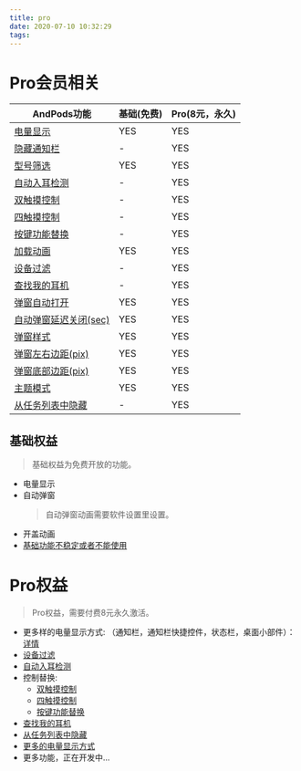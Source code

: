 ```yaml
---
title: pro
date: 2020-07-10 10:32:29
tags:
---
```


# Pro会员相关
AndPods功能 | 基础(免费) | Pro(8元，永久)
---- | --- | ---
[电量显示](/2020/07/09/normal/#应用没办法查看电量) | YES | YES
[隐藏通知栏](/2020/07/10/function-note/#隐藏通知栏) |  - | YES
[型号筛选](/2020/07/10/function-active/#型号筛选) |  YES | YES
[自动入耳检测](/2020/07/10/function-active/#自动入耳检测) |  - | YES
[双触摸控制](/2020/07/10/function-active/#双触摸控制) |  - | YES
[四触摸控制](/2020/07/10/function-active/#四触摸控制) |  - | YES
[按键功能替换](/2020/07/10/function-active/#按键功能替换) |  - | YES
[加载动画](/2020/07/10/function-active/#加载动画) |  YES | YES
[设备过滤](/2020/07/10/function-active/#设备过滤) |  - | YES
[查找我的耳机](/2020/07/10/function-active/#查找我的耳机) |  - | YES
[弹窗自动打开](/2020/07/10/function-interface/#弹窗自动打开) |  YES | YES
[自动弹窗延迟关闭(sec)](/2020/07/10/function-interface/#自动弹窗延迟关闭-sec) |  YES | YES
[弹窗样式](/2020/07/10/function-interface/#弹窗样式) |  YES | YES
[弹窗左右边距(pix)](/2020/07/10/function-interface/#弹窗左右边距-pix) |  YES | YES
[弹窗底部边距(pix)](/2020/07/10/function-interface/#弹窗底部边距-pix) |  YES | YES
[主题模式](/2020/07/10/function-interface/#主题模式) |  YES | YES
[从任务列表中隐藏](/2020/07/10/function-interface/#从任务列表中隐藏) |  - | YES

## 基础权益
> 基础权益为免费开放的功能。
* 电量显示
* 自动弹窗
    > 自动弹窗动画需要软件设置里设置。
* 开盖动画
* [基础功能不稳定或者不能使用](/2020/07/09/normal/)

# Pro权益
> Pro权益，需要付费8元永久激活。
* 更多样的电量显示方式: （通知栏，通知栏快捷控件，状态栏，桌面小部件）： [详情](/2020/07/10/function-interface/)
* [设备过滤](/2020/07/10/function-active/#设备过滤)
* [自动入耳检测](/2020/07/10/function-active/#自动入耳检测)
* 控制替换: 
    * [双触摸控制](/2020/07/10/function-active/#双触摸控制)
    * [四触摸控制](/2020/07/10/function-active/#四触摸控制)
    * [按键功能替换](/2020/07/10/function-active/#按键功能替换)
* [查找我的耳机](/2020/07/10/function-active/#附近的耳机设备-beta)
* [从任务列表中隐藏](/2020/07/10/function-interface/#从任务列表中隐藏)
* [更多的电量显示方式](/2020/07/10/function-interface)
* 更多功能，正在开发中...
